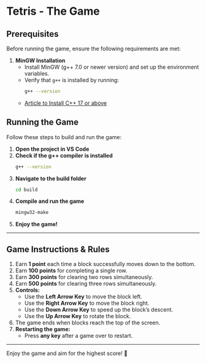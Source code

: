 # Tetris - The Game

## Prerequisites

Before running the game, ensure the following requirements are met:

1. **MinGW Installation**
   - Install MinGW (g++ 7.0 or newer version) and set up the environment variables.
   - Verify that `g++` is installed by running:
     ```sh
     g++ --version
     ```
   - [Article to Install C++ 17 or above](https://www.geeksforgeeks.org/complete-guide-to-install-c17-in-windows/)

## Running the Game

Follow these steps to build and run the game:

1. **Open the project in VS Code**
2. **Check if the g++ compiler is installed**
   ```sh
   g++ --version
   ```
3. **Navigate to the build folder**
   ```sh
   cd build
   ```
4. **Compile and run the game**
   ```sh
   mingw32-make
   ```
5. **Enjoy the game!**

---

## Game Instructions & Rules

1. Earn **1 point** each time a block successfully moves down to the bottom.
2. Earn **100 points** for completing a single row.
3. Earn **300 points** for clearing two rows simultaneously.
4. Earn **500 points** for clearing three rows simultaneously.
5. **Controls:**
   - Use the **Left Arrow Key** to move the block left.
   - Use the **Right Arrow Key** to move the block right.
   - Use the **Down Arrow Key** to speed up the block’s descent.
   - Use the **Up Arrow Key** to rotate the block.
6. The game ends when blocks reach the top of the screen.
7. **Restarting the game:**
   - Press **any key** after a game over to restart.
---

Enjoy the game and aim for the highest score! 🚀
